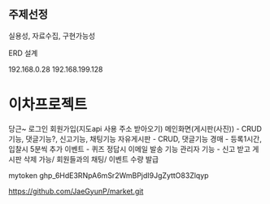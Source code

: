 ## 주제선정
실용성, 자료수집, 구현가능성

ERD  설계 

192.168.0.28
192.168.199.128


# 이차프로젝트

당근~
로그인 회원가입(지도api 사용 주소 받아오기)
메인화면(게시판(사진)) - CRUD 기능, 댓글기능?, 신고기능, 채팅기능
자유게시판 - CRUD, 댓글기능
경매 - 등록1시간, 입찰시 5분씩 추가
이벤트 - 퀴즈 정답시 이메일 발송 기능
관리자 기능 - 신고 받고 게시판 삭제 가능/ 회원들과의 채팅/ 이벤트 수량 발급




mytoken
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

https://github.com/JaeGyunP/market.git